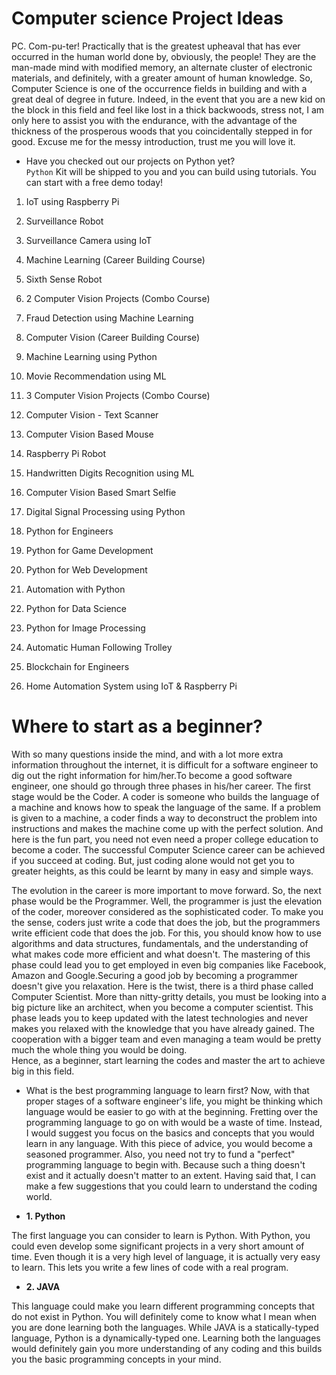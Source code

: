 # Computer science Project Ideas
PC. Com-pu-ter! Practically that is the greatest upheaval that has ever occurred in the human world done by, obviously, the people! They are the man-made mind with modified memory, an alternate cluster of electronic materials, and definitely, with a greater amount of human knowledge. So, Computer Science is one of the occurrence fields in building and with a great deal of degree in future. Indeed, in the event that you are a new kid on the block in this field and feel like lost in a thick backwoods, stress not, I am only here to assist you with the endurance, with the advantage of the thickness of the prosperous woods that you coincidentally stepped in for good. Excuse me for the messy introduction, trust me you will love it.

- Have you checked out our projects on Python yet? <br />
`Python` Kit will be shipped to you and you can build using tutorials. You can start with a free demo today!

1. IoT using Raspberry Pi

2. Surveillance Robot

3. Surveillance Camera using IoT

4. Machine Learning (Career Building Course)

5. Sixth Sense Robot

6. 2 Computer Vision Projects (Combo Course)

7. Fraud Detection using Machine Learning

8. Computer Vision (Career Building Course)

9. Machine Learning using Python

10. Movie Recommendation using ML

11. 3 Computer Vision Projects (Combo Course)

12. Computer Vision - Text Scanner

13. Computer Vision Based Mouse

14. Raspberry Pi Robot

15. Handwritten Digits Recognition using ML

16. Computer Vision Based Smart Selfie

17. Digital Signal Processing using Python

18. Python for Engineers

19. Python for Game Development

20. Python for Web Development

21. Automation with Python

22. Python for Data Science

23. Python for Image Processing

24. Automatic Human Following Trolley

25. Blockchain for Engineers

26. Home Automation System using IoT & Raspberry Pi

# Where to start as a beginner?
With so many questions inside the mind, and with a lot more extra information throughout the internet, it is difficult for a software engineer to dig out the right information for him/her.To become a good software engineer, one should go through three phases in his/her career. The first stage would be the Coder. A coder is someone who builds the language of a machine and knows how to speak the language of the same. If a problem is given to a machine, a coder finds a way to deconstruct the problem into instructions and makes the machine come up with the perfect solution. And here is the fun part, you need not even need a proper college education to become a coder. The successful Computer Science career can be achieved if you succeed at coding. But, just coding alone would not get you to greater heights, as this could be learnt by many in easy and simple ways.

The evolution in the career is more important to move forward. So, the next phase would be the Programmer. Well, the programmer is just the elevation of the coder, moreover considered as the sophisticated coder. To make you the sense, coders just write a code that does the job, but the programmers write efficient code that does the job. For this, you should know how to use algorithms and data structures, fundamentals, and the understanding of what makes code more efficient and what doesn't. The mastering of this phase could lead you to get employed in even big companies like Facebook, Amazon and Google.Securing a good job by becoming a programmer doesn't give you relaxation. Here is the twist, there is a third phase called Computer Scientist. More than nitty-gritty details, you must be looking into a big picture like an architect, when you become a computer scientist. This phase leads you to keep updated with the latest technologies and never makes you relaxed with the knowledge that you have already gained. The cooperation with a bigger team and even managing a team would be pretty much the whole thing you would be doing.<br />
Hence, as a beginner, start learning the codes and master the art to achieve big in this field.

- What is the best programming language to learn first?
Now, with that proper stages of a software engineer's life, you might be thinking which language would be easier to go with at the beginning. Fretting over the programming language to go on with would be a waste of time. Instead, I would suggest you focus on the basics and concepts that you would learn in any language. With this piece of advice, you would become a seasoned programmer. Also, you need not try to fund a "perfect" programming language to begin with. Because such a thing doesn't exist and it actually doesn't matter to an extent. Having said that, I can make a few suggestions that you could learn to understand the coding world.

- <b>1. Python</b>

The first language you can consider to learn is Python. With Python, you could even develop some significant projects in a very short amount of time. Even though it is a very high level of language, it is actually very easy to learn. This lets you write a few lines of code with a real program.

- <b>2. JAVA</b>

This language could make you learn different programming concepts that do not exist in Python. You will definitely come to know what I mean when you are done learning both the languages. While JAVA is a statically-typed language, Python is a dynamically-typed one. Learning both the languages would definitely gain you more understanding of any coding and this builds you the basic programming concepts in your mind.


